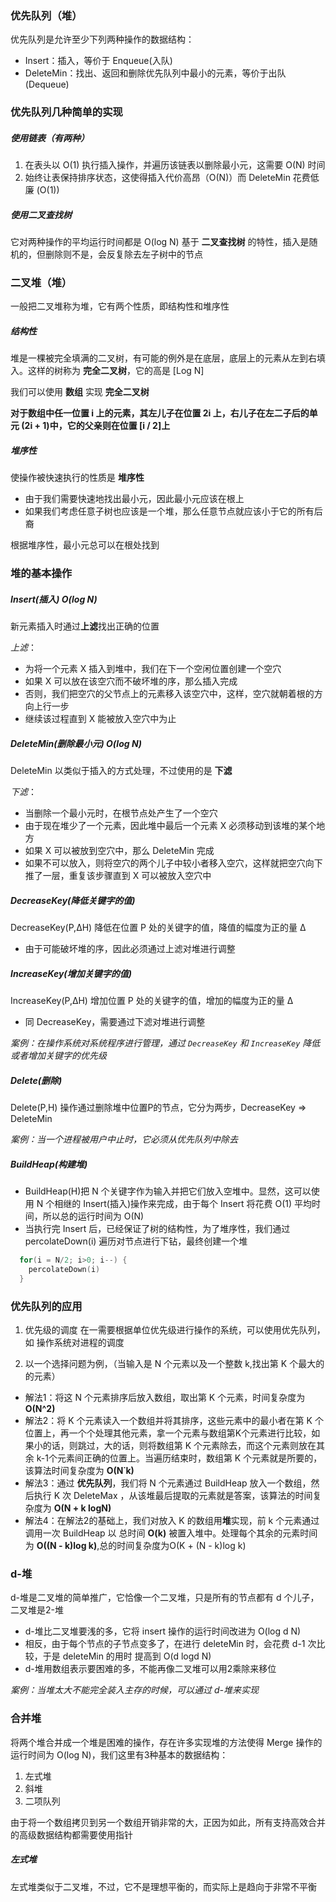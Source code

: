 ### 优先队列（堆）

优先队列是允许至少下列两种操作的数据结构：
- Insert：插入，等价于 Enqueue(入队)
- DeleteMin：找出、返回和删除优先队列中最小的元素，等价于出队(Dequeue)

### 优先队列几种简单的实现
##### 使用链表（有两种）
1. 在表头以 O(1) 执行插入操作，并遍历该链表以删除最小元，这需要 O(N) 时间
2. 始终让表保持排序状态，这使得插入代价高昂（O(N)）而 DeleteMin 花费低廉 (O(1))

##### 使用二叉查找树
它对两种操作的平均运行时间都是 O(log N)
基于 **二叉查找树** 的特性，插入是随机的，但删除则不是，会反复除去左子树中的节点

### 二叉堆（堆）
一般把二叉堆称为堆，它有两个性质，即结构性和堆序性

##### 结构性
堆是一棵被完全填满的二叉树，有可能的例外是在底层，底层上的元素从左到右填入。这样的树称为 **完全二叉树**，它的高是 [Log N]

我们可以使用 **数组** 实现 **完全二叉树**

**对于数组中任一位置 i 上的元素，其左儿子在位置 2i 上，右儿子在左二子后的单元 (2i + 1)中，它的父亲则在位置 [i / 2]上**

##### 堆序性
使操作被快速执行的性质是 **堆序性**

- 由于我们需要快速地找出最小元，因此最小元应该在根上
- 如果我们考虑任意子树也应该是一个堆，那么任意节点就应该小于它的所有后裔

根据堆序性，最小元总可以在根处找到

### 堆的基本操作
##### Insert(插入) O(log N)

新元素插入时通过**上滤**找出正确的位置

*上滤*：
- 为将一个元素 X 插入到堆中，我们在下一个空闲位置创建一个空穴
- 如果 X 可以放在该空穴而不破坏堆的序，那么插入完成
- 否则，我们把空穴的父节点上的元素移入该空穴中，这样，空穴就朝着根的方向上行一步
- 继续该过程直到 X 能被放入空穴中为止

##### DeleteMin(删除最小元) O(log N)

DeleteMin 以类似于插入的方式处理，不过使用的是 **下滤**

*下滤*：
- 当删除一个最小元时，在根节点处产生了一个空穴
- 由于现在堆少了一个元素，因此堆中最后一个元素 X 必须移动到该堆的某个地方
- 如果 X 可以被放到空穴中，那么 DeleteMin 完成
- 如果不可以放入，则将空穴的两个儿子中较小者移入空穴，这样就把空穴向下推了一层，重复该步骤直到 X 可以被放入空穴中

##### DecreaseKey(降低关键字的值)

DecreaseKey(P,∆H) 降低在位置 P 处的关键字的值，降值的幅度为正的量 ∆
- 由于可能破坏堆的序，因此必须通过上滤对堆进行调整

##### IncreaseKey(增加关键字的值)

IncreaseKey(P,∆H) 增加位置 P 处的关键字的值，增加的幅度为正的量 ∆
- 同 DecreaseKey，需要通过下滤对堆进行调整

*案例：在操作系统对系统程序进行管理，通过 `DecreaseKey` 和 `IncreaseKey` 降低或者增加关键字的优先级*

##### Delete(删除)
Delete(P,H) 操作通过删除堆中位置P的节点，它分为两步，DecreaseKey => DeleteMin

*案例：当一个进程被用户中止时，它必须从优先队列中除去*

##### BuildHeap(构建堆)
- BuildHeap(H)把  N 个关键字作为输入并把它们放入空堆中。显然，这可以使用 N 个相继的 Insert(插入)操作来完成，由于每个 Insert 将花费 O(1) 平均时间，所以总的运行时间为 O(N)
- 当执行完 Insert 后，已经保证了树的结构性，为了堆序性，我们通过 percolateDown(i) 遍历对节点进行下钻，最终创建一个堆

```c
  for(i = N/2; i>0; i--) {
    percolateDown(i)
  }
```

### 优先队列的应用

1. 优先级的调度
在一需要根据单位优先级进行操作的系统，可以使用优先队列，如 操作系统对进程的调度

2. 以一个选择问题为例，（当输入是 N 个元素以及一个整数 k,找出第 K 个最大的的元素）
- 解法1：将这 N 个元素排序后放入数组，取出第 K 个元素，时间复杂度为 **O(N^2)**
- 解法2：将 K 个元素读入一个数组并将其排序，这些元素中的最小者在第 K 个位置上，再一个个处理其他元素，拿一个元素与数组第K个元素进行比较，如果小的话，则跳过，大的话，则将数组第 K 个元素除去，而这个元素则放在其余 k-1个元素间正确的位置上。当遍历结束时，数组第 K 个元素就是所要的，该算法时间复杂度为 **O(N˙k)**
- 解法3：通过 **优先队列**，我们将 N 个元素通过 BuildHeap 放入一个数组，然后执行 K 次 DeleteMax ，从该堆最后提取的元素就是答案，该算法的时间复杂度为 **O(N + k logN)**
- 解法4：在解法2的基础上，我们对放入 K 的数组用**堆**实现，前 k 个元素通过调用一次 BuildHeap 以 总时间 **O(k)** 被置入堆中。处理每个其余的元素时间为 **O((N - k)log k)**,总的时间复杂度为O(K + (N - k)log k)

### d-堆
d-堆是二叉堆的简单推广，它恰像一个二叉堆，只是所有的节点都有 d 个儿子，二叉堆是2-堆

- d-堆比二叉堆要浅的多，它将 insert 操作的运行时间改进为 O(log d N)
- 相反，由于每个节点的子节点变多了，在进行 deleteMin 时，会花费 d-1 次比较，于是 deleteMin 的用时 提高到 O(d logd N)
- d-堆用数组表示要困难的多，不能再像二叉堆可以用2乘除来移位

*案例：当堆太大不能完全装入主存的时候，可以通过 d-堆来实现*

### 合并堆
将两个堆合并成一个堆是困难的操作，存在许多实现堆的方法使得 Merge 操作的运行时间为 O(log N)，我们这里有3种基本的数据结构：

1. 左式堆
2. 斜堆
3. 二项队列

由于将一个数组拷贝到另一个数组开销非常的大，正因为如此，所有支持高效合并的高级数据结构都需要使用指针

##### 左式堆
左式堆类似于二叉堆，不过，它不是理想平衡的，而实际上是趋向于非常不平衡